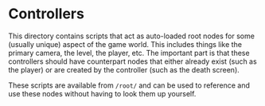 # Controllers

This directory contains scripts that act as auto-loaded root nodes for some
(usually unique) aspect of the game world. This includes things like the
primary camera, the level, the player, etc. The important part is that these
controllers should have counterpart nodes that either already exist (such as
the player) or are created by the controller (such as the death screen).

These scripts are available from `/root/` and can be used to reference and use
these nodes without having to look them up yourself.
